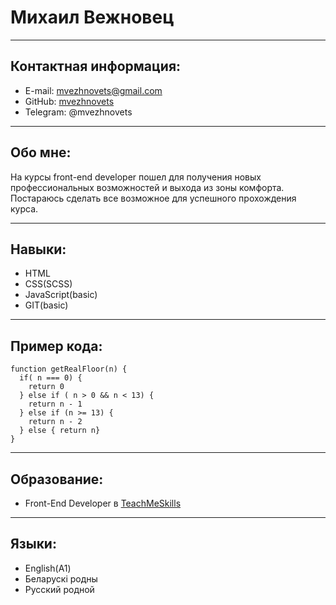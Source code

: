 # **Михаил Вежновец**
****
## Контактная информация:
  - E-mail: mvezhnovets@gmail.com
  - GitHub: [mvezhnovets]("https://github.com/mvezhnovets")
  - Telegram: @mvezhnovets
****
## Обо мне:
  На курсы front-end developer пошел для получения новых профессиональных возможностей и выхода из зоны комфорта.
Постараюсь сделать все возможное для успешного прохождения курса.
****
## Навыки:
  - HTML
  - CSS(SCSS)
  - JavaScript(basic)
  - GIT(basic)
****
## Пример кода:
```
function getRealFloor(n) {
  if( n === 0) {
    return 0
  } else if ( n > 0 && n < 13) {
    return n - 1
  } else if (n >= 13) {
    return n - 2
  } else { return n}
}
```
****
## Образование:
  - Front-End Developer в [TeachMeSkills]("https://teachmeskills.by/")
****
## Языки:
  - English(A1)
  - Беларускi родны
  - Русский родной
